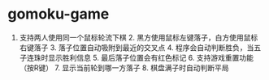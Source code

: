 # gomoku-game
1. 支持两人使用同一个鼠标轮流下棋 2. 黑方使用鼠标左键落子，白方使用鼠标右键落子 3. 落子位置自动吸附到最近的交叉点 4. 程序会自动判断胜负，当五子连珠时显示胜利信息 5. 最后落子位置会有红色标记 6. 支持游戏重置功能（按R键） 7. 显示当前轮到哪一方落子 8. 棋盘满子时自动判断平局
